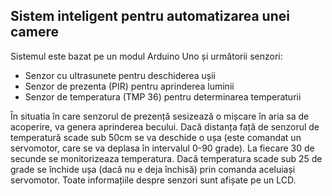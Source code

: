 ## Sistem inteligent pentru automatizarea unei camere

Sistemul este bazat pe un modul Arduino Uno și următorii senzori:

- Senzor cu ultrasunete pentru deschiderea ușii
- Senzor de prezenta (PIR) pentru aprinderea luminii
- Senzor de temperatura (TMP 36) pentru determinarea temperaturii

În situatia în care senzorul de prezență sesizează o mișcare în aria sa de acoperire, va genera aprinderea becului. Dacă distanța față de senzorul de temperatură scade sub 50cm se va deschide o ușa (este comandat un servomotor, care se va deplasa în intervalul 0-90 grade). La fiecare 30 de secunde se monitorizeaza temperatura. Dacă temperatura scade sub 25 de grade se închide ușa (dacă nu e deja închisă) prin comanda aceluiași servomotor. Toate informațiile despre senzori sunt afișate pe un LCD.
